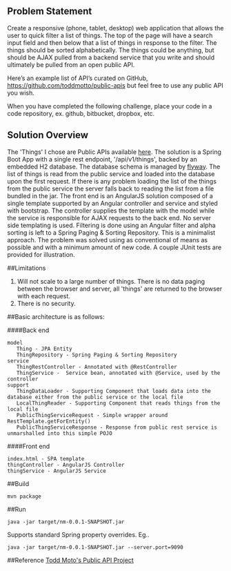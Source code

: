 ## Problem Statement
Create a responsive (phone, tablet, desktop) web application that allows the user to quick filter a list of things.
The top of the page will have a search input field and then below that a list of things in response to the filter.
The things should be sorted alphabetically. The things could be anything, but should be AJAX pulled from a backend
service that you write and should ultimately be pulled from an open public API.

Here’s an example list of API’s curated on GitHub, https://github.com/toddmotto/public-apis but feel free to use any
public API you wish.

When you have completed the following challenge, place your code in a code repository, ex. github, bitbucket,
dropbox, etc.

## Solution Overview
The 'Things' I chose are Public APIs available [here](https://api.publicapis.org/entries). The solution is a Spring Boot
App with a single rest endpoint, '/api/v1/things', backed by an embedded H2 database. The database schema is managed by
[flyway](https://flywaydb.org/). The list of things is read from the public service and loaded into the database upon the
first request. If there is any problem loading the list of the things from the public service the server falls back to
reading the list from a file bundled in the jar. The front end is an AngularJS solution composed of a single template 
supported by an Angular controller and service and styled with bootstrap. The controller supplies the template with the 
model while the service is responsible for AJAX requests to the back end. No server side templating is used. Filtering
is done using an Angular filter and alpha sorting is left to a Spring Paging & Sorting Repository. This is a minimalist 
approach. The problem was solved using as conventional of means as possible and with a minimum amount of new code. A 
couple JUnit tests are provided for illustration.

##Limitations
1. Will not scale to a large number of things. There is no data paging between the browser and server, all 'things' are
   returned to the browser with each request.
2. There is no security.

##Basic architecture is as follows:

####Back end
````
model
   Thing - JPA Entity
   ThingRepository - Spring Paging & Sorting Repository
service
   ThingRestController - Annotated with @RestController
   ThingService -  Service bean, annotated with @Service, used by the controller
support
   ThingDataLoader - Supporting Component that loads data into the database either from the public service or the local file
   LocalThingReader - Supporting Component that reads things from the local file
   PublicThingServiceRequest - Simple wrapper around RestTemplate.getForEntity()
   PublicThingServiceResponse - Response from public rest service is unmarshalled into this simple POJO
````

####Front end
````
index.html - SPA template
thingController - AngularJS Controller
thingService - AngularJS Service
````

##Build
````
mvn package
````

##Run
````
java -jar target/nm-0.0.1-SNAPSHOT.jar
````

Supports standard Spring property overrides. Eg..
````
java -jar target/nm-0.0.1-SNAPSHOT.jar --server.port=9090
````

##Reference
[Todd Moto's Public API Project](https://github.com/toddmotto/public-apis)
